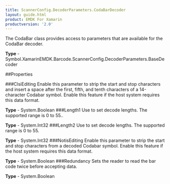 ```yaml
---
title: ScannerConfig.DecoderParameters.CodaBarDecoder
layout: guide.html
product: EMDK For Xamarin
productversion: '2.0'
---
```

The CodaBar class provides access to parameters that are available for the CodaBar decoder.

**Type** - Symbol.XamarinEMDK.Barcode.ScannerConfig.DecoderParameters.BaseDecoder

##Properties

###ClsiEditing
Enable this parameter to strip the start and stop characters and insert a space after the first, fifth, and tenth characters of a 14-character Codabar symbol. Enable this feature if the host system requires this data format.

**Type** - System.Boolean
###Length1
Use to set decode lengths. The supported range is 0 to 55..

**Type** - System.Int32
###Length2
Use to set decode lengths. The supported range is 0 to 55.

**Type** - System.Int32
###NotisEditing
Enable this parameter to strip the start and stop characters from a decoded Codabar symbol. Enable this feature if the host system requires this data format.

**Type** - System.Boolean
###Redundancy
Sets the reader to read the bar code twice before accepting data.

**Type** - System.Boolean














